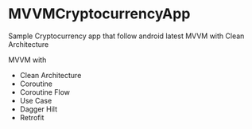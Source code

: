 # MVVMCryptocurrencyApp

Sample Cryptocurrency app that follow android latest MVVM with Clean Architecture 

MVVM with 
 - Clean Architecture
 - Coroutine
 - Coroutine Flow
 - Use Case
 - Dagger Hilt
 - Retrofit
